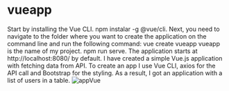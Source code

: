 # vueapp
Start by installing the Vue CLI.
npm instalar -g @vue/cli.
Next, you need to navigate to the folder where you want to create the application on the command line and run the following command:
vue create vueapp
vueapp is the name of my project.
npm run serve.
The application starts at http://localhost:8080/ by default.
I have created a simple Vue.js application with fetching data from API. To create an app I use Vue CLI, axios for the API call and Bootstrap for the styling. As a result, I got an application with a list of users in a table.
![appVue](https://user-images.githubusercontent.com/117450061/207566452-ba9949a1-6889-4c14-957f-d25f9358b02b.png)
